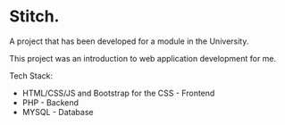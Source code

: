 # Stitch.

A project that has been developed for a module in the University.

This project was an introduction to web application development for me.

Tech Stack:

+ HTML/CSS/JS and Bootstrap for the CSS - Frontend
+ PHP - Backend
+ MYSQL - Database
